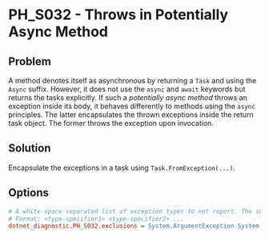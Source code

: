 # PH_S032 - Throws in Potentially Async Method

## Problem

A method denotes itself as asynchronous by returning a `Task` and using the `Async` suffix. However, it does not use the `async` and `await` keywords but returns the tasks explicitly.
If such a *potentially async method* throws an exception inside its body, it behaves differently to methods using the `async` principles. The latter encapsulates the thrown exceptions inside the return task object. The former throws the exception upon invocation.

## Solution

Encapsulate the exceptions in a task using `Task.FromException(...)`.

## Options

```ini
# A white-space separated list of exception types to not report. The sub-types of these types will be excluded too.
# Format: <type-specifier1> <type-specifier2> ...
dotnet_diagnostic.PH_S032.exclusions = System.ArgumentException System.NotImplementedException
```
